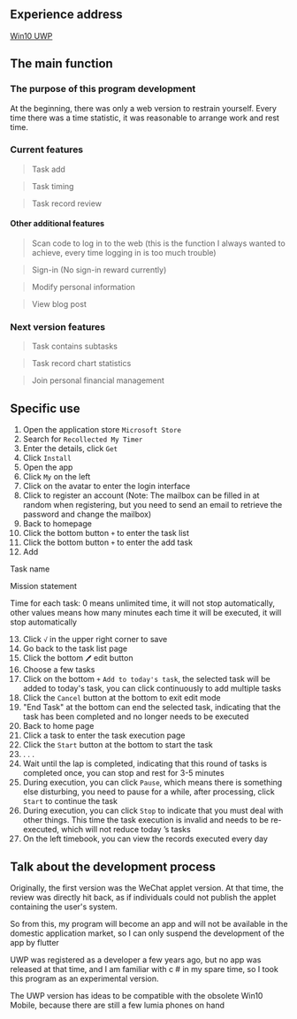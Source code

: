 ## Experience address

[Win10 UWP](https://www.microsoft.com/store/apps/9MT2DR6PDFG9)

## The main function

### The purpose of this program development

At the beginning, there was only a web version to restrain yourself. Every time there was a time statistic, it was reasonable to arrange work and rest time.

### Current features

> Task add

> Task timing

> Task record review

#### Other additional features

> Scan code to log in to the web (this is the function I always wanted to achieve, every time logging in is too much trouble)

> Sign-in (No sign-in reward currently)

> Modify personal information

> View blog post

### Next version features

> Task contains subtasks

> Task record chart statistics

> Join personal financial management


## Specific use

1. Open the application store `Microsoft Store`
2. Search for `Recollected My Timer`
3. Enter the details, click `Get`
4. Click `Install`
5. Open the app
6. Click `My` on the left
7. Click on the avatar to enter the login interface
8. Click to register an account (Note: The mailbox can be filled in at random when registering, but you need to send an email to retrieve the password and change the mailbox)
9. Back to homepage
10. Click the bottom button `+` to enter the task list
11. Click the bottom button `+` to enter the add task
12. Add

Task name

Mission statement

Time for each task: 0 means unlimited time, it will not stop automatically, other values ​​means how many minutes each time it will be executed, it will stop automatically

13. Click `√` in the upper right corner to save
14. Go back to the task list page
15. Click the bottom `🖊` edit button
16. Choose a few tasks
17. Click on the bottom `+` `Add to today's task`, the selected task will be added to today's task, you can click continuously to add multiple tasks
18. Click the `Cancel` button at the bottom to exit edit mode
19. "End Task" at the bottom can end the selected task, indicating that the task has been completed and no longer needs to be executed
20. Back to home page
21. Click a task to enter the task execution page
22. Click the `Start` button at the bottom to start the task
23.  . . .
24. Wait until the lap is completed, indicating that this round of tasks is completed once, you can stop and rest for 3-5 minutes
25. During execution, you can click `Pause`, which means there is something else disturbing, you need to pause for a while, after processing, click` Start` to continue the task
26. During execution, you can click `Stop` to indicate that you must deal with other things. This time the task execution is invalid and needs to be re-executed, which will not reduce today ’s tasks
27. On the left timebook, you can view the records executed every day

## Talk about the development process

Originally, the first version was the WeChat applet version. At that time, the review was directly hit back, as if individuals could not publish the applet containing the user's system.

So from this, my program will become an app and will not be available in the domestic application market, so I can only suspend the development of the app by flutter

UWP was registered as a developer a few years ago, but no app was released at that time, and I am familiar with c # in my spare time, so I took this program as an experimental version.

The UWP version has ideas to be compatible with the obsolete Win10 Mobile, because there are still a few lumia phones on hand